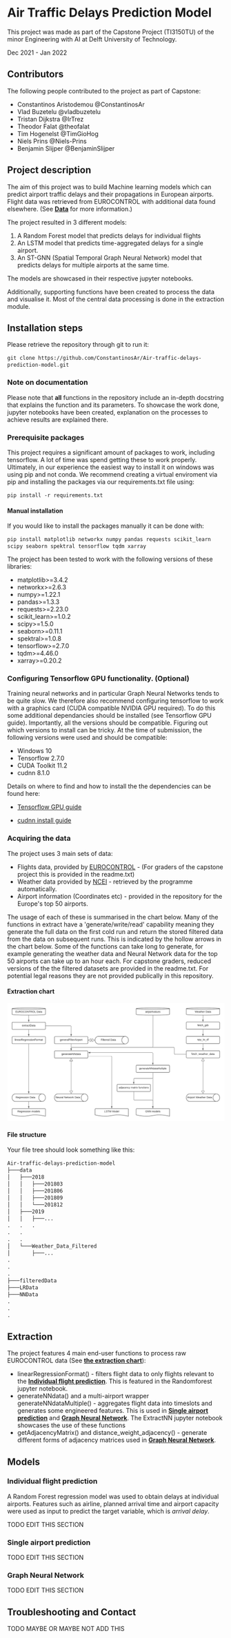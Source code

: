 # Air Traffic Delays Prediction Model

  
This project was made as part of the Capstone Project (TI3150TU) of the minor Engineering with AI at Delft University of Technology. 

Dec 2021 - Jan 2022

## Contributors
The following people contributed to the project as part of Capstone:

* Constantinos Aristodemou @ConstantinosAr
* Vlad Buzetelu @vladbuzetelu
* Tristan Dijkstra @IrTrez
* Theodor Falat @theofalat
* Tim Hogenelst @TimGioHog
* Niels Prins @Niels-Prins 
* Benjamin Slijper @BenjaminSlijper


## Project description
The aim of this project was to build Machine learning models which can predict airport traffic delays and their propagations in European airports. Flight data was retrieved from EUROCONTROL with additional data found elsewhere. (See [**Data**](#acquiring-the-data) for more information.)

The project resulted in 3 different models:

1. A Random Forest model that predicts delays for individual flights
2. An LSTM model that predicts time-aggregated delays for a single airport.
3. An ST-GNN (Spatial Temporal Graph Neural Network) model that predicts delays for multiple airports at the same time.

The models are showcased in their respective jupyter notebooks.

Additionally, supporting functions have been created to process the data and visualise it. Most of the central data processing is done in the extraction module.

## Installation steps
Please retrieve the repository through git to run it:
```
git clone https://github.com/ConstantinosAr/Air-traffic-delays-prediction-model.git
```
### Note on documentation
Please note that **all** functions in the repository include an in-depth docstring that explains the function and its parameters. To showcase the work done, jupyter notebooks have been created, explanation on the processes to achieve results are explained there.
### Prerequisite packages
This project requires a significant amount of packages to work, including tensorflow. A lot of time was spend getting these to work properly. Ultimately, in our experience the easiest way to install it on windows was using pip and not conda. We recommend creating a virtual enviroment via pip and installing the packages via our requirements.txt file using:
```
pip install -r requirements.txt
```

#### Manual installation
If you would like to install the packages manually it can be done with:
```
pip install matplotlib networkx numpy pandas requests scikit_learn scipy seaborn spektral tensorflow tqdm xarray
```
The project has been tested to work with the following versions of these libraries:
- matplotlib>=3.4.2
- networkx>=2.6.3
- numpy>=1.22.1
- pandas>=1.3.3
- requests>=2.23.0
- scikit_learn>=1.0.2
- scipy>=1.5.0
- seaborn>=0.11.1
- spektral>=1.0.8
- tensorflow>=2.7.0
- tqdm>=4.46.0
- xarray>=0.20.2
### Configuring Tensorflow GPU functionality. (Optional)
Training neural networks and in particular Graph Neural Networks tends to be quite slow. We therefore also recommend configuring tensorflow to work with a graphics card (CUDA compatible NVIDIA GPU required). To do this some additional dependancies should be installed (see Tensorflow GPU guide). Importantly, all the versions should be compatible. Figuring out which versions to install can be tricky. At the time of submission, the following versions were used and should be compatible:

- Windows 10
- Tensorflow 2.7.0
- CUDA Toolkit 11.2
- cudnn 8.1.0

Details on where to find and how to install the the dependencies can be found here:

- [Tensorflow GPU guide](https://www.tensorflow.org/install/gpu)

- [cudnn install guide](https://docs.nvidia.com/deeplearning/cudnn/install-guide/index.html#install-windows)


### Acquiring the data 
The project uses 3 main sets of data:
- Flights data, provided by [EUROCONTROL](https://www.eurocontrol.int/dashboard/rnd-data-archive) -  (For graders of the capstone project this is provided in the readme.txt)
- Weather data provided by [NCEI](https://www.ncei.noaa.gov/) - retrieved by the programme automatically.
- Airport information (Coordinates etc) - provided in the repository for the Europe's top 50 airports.

The usage of each of these is summarised in the chart below. Many of the functions in extract have a 'generate/write/read' capability meaning they generate the full data on the first cold run and return the stored filtered data from the data on subsequent runs. This is indicated by the hollow arrows in the chart below. Some of the functions can take long to generate, for example generating the weather data and Neural Network data for the top 50 airports can take up to an hour each. For capstone graders, reduced versions of the the filtered datasets are provided in the readme.txt. For potential legal reasons they are not provided publically in this repository.

#### Extraction chart
![function chart of extraction](/docs/funcChart.png)


#### File structure
Your file tree should look something like this:
```
Air-traffic-delays-prediction-model
├───data
│   ├───2018
│   │   ├───201803
│   │   ├───201806
│   │   ├───201809
│   │   └───201812
│   ├───2019
│   │   ├───...
.   .   .
.   .
.   .
│   └───Weather_Data_Filtered
│       ├───...
.   
.   
.   
├───filteredData
├───LRData
├───NNData
.
.
.
```

## Extraction

The project features 4 main end-user functions to process raw EUROCONTROL data (See [**the extraction chart**](#extraction-chart)):
- linearRegressionFormat() - filters flight data to only flights relevant to the [**Individual flight prediction**](#individual-flight-prediction). This is featured in the Randomforest jupyter notebook.
- generateNNdata() and a multi-airport wrapper generateNNdataMultiple() - aggregates flight data into timeslots and generates some engineered features. This is used in [**Single airport prediction**](#single-airport-prediction) and [**Graph Neural Network**](#graph-neural-network). The ExtractNN jupyter notebook showcases the use of these functions
- getAdjacencyMatrix() and distance_weight_adjacency() - generate different forms of adjacency matrices used in [**Graph Neural Network**](#graph-neural-network).

## Models
### Individual flight prediction
A Random Forest regression model was used to obtain delays at individual airports. Features such as airline, planned arrival time and airport capacity were used as input to predict the target variable, which is *arrival delay*. 

TODO EDIT THIS SECTION

### Single airport prediction
TODO EDIT THIS SECTION

### Graph Neural Network

TODO EDIT THIS SECTION

## Troubleshooting and Contact
TODO MAYBE OR MAYBE NOT ADD THIS